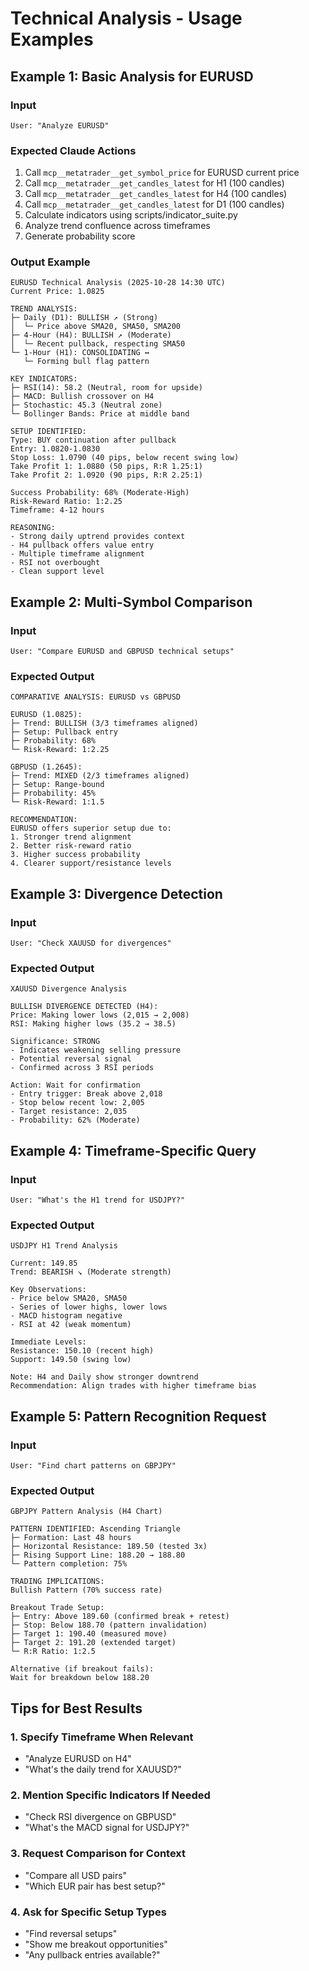 # Technical Analysis - Usage Examples

## Example 1: Basic Analysis for EURUSD

### Input
```
User: "Analyze EURUSD"
```

### Expected Claude Actions
1. Call `mcp__metatrader__get_symbol_price` for EURUSD current price
2. Call `mcp__metatrader__get_candles_latest` for H1 (100 candles)
3. Call `mcp__metatrader__get_candles_latest` for H4 (100 candles)
4. Call `mcp__metatrader__get_candles_latest` for D1 (100 candles)
5. Calculate indicators using scripts/indicator_suite.py
6. Analyze trend confluence across timeframes
7. Generate probability score

### Output Example
```
EURUSD Technical Analysis (2025-10-28 14:30 UTC)
Current Price: 1.0825

TREND ANALYSIS:
├─ Daily (D1): BULLISH ↗ (Strong)
│  └─ Price above SMA20, SMA50, SMA200
├─ 4-Hour (H4): BULLISH ↗ (Moderate)
│  └─ Recent pullback, respecting SMA50
└─ 1-Hour (H1): CONSOLIDATING ↔
   └─ Forming bull flag pattern

KEY INDICATORS:
├─ RSI(14): 58.2 (Neutral, room for upside)
├─ MACD: Bullish crossover on H4
├─ Stochastic: 45.3 (Neutral zone)
└─ Bollinger Bands: Price at middle band

SETUP IDENTIFIED:
Type: BUY continuation after pullback
Entry: 1.0820-1.0830
Stop Loss: 1.0790 (40 pips, below recent swing low)
Take Profit 1: 1.0880 (50 pips, R:R 1.25:1)
Take Profit 2: 1.0920 (90 pips, R:R 2.25:1)

Success Probability: 68% (Moderate-High)
Risk-Reward Ratio: 1:2.25
Timeframe: 4-12 hours

REASONING:
- Strong daily uptrend provides context
- H4 pullback offers value entry
- Multiple timeframe alignment
- RSI not overbought
- Clean support level
```

## Example 2: Multi-Symbol Comparison

### Input
```
User: "Compare EURUSD and GBPUSD technical setups"
```

### Expected Output
```
COMPARATIVE ANALYSIS: EURUSD vs GBPUSD

EURUSD (1.0825):
├─ Trend: BULLISH (3/3 timeframes aligned)
├─ Setup: Pullback entry
├─ Probability: 68%
└─ Risk-Reward: 1:2.25

GBPUSD (1.2645):
├─ Trend: MIXED (2/3 timeframes aligned)
├─ Setup: Range-bound
├─ Probability: 45%
└─ Risk-Reward: 1:1.5

RECOMMENDATION:
EURUSD offers superior setup due to:
1. Stronger trend alignment
2. Better risk-reward ratio
3. Higher success probability
4. Clearer support/resistance levels
```

## Example 3: Divergence Detection

### Input
```
User: "Check XAUUSD for divergences"
```

### Expected Output
```
XAUUSD Divergence Analysis

BULLISH DIVERGENCE DETECTED (H4):
Price: Making lower lows (2,015 → 2,008)
RSI: Making higher lows (35.2 → 38.5)

Significance: STRONG
- Indicates weakening selling pressure
- Potential reversal signal
- Confirmed across 3 RSI periods

Action: Wait for confirmation
- Entry trigger: Break above 2,018
- Stop below recent low: 2,005
- Target resistance: 2,035
- Probability: 62% (Moderate)
```

## Example 4: Timeframe-Specific Query

### Input
```
User: "What's the H1 trend for USDJPY?"
```

### Expected Output
```
USDJPY H1 Trend Analysis

Current: 149.85
Trend: BEARISH ↘ (Moderate strength)

Key Observations:
- Price below SMA20, SMA50
- Series of lower highs, lower lows
- MACD histogram negative
- RSI at 42 (weak momentum)

Immediate Levels:
Resistance: 150.10 (recent high)
Support: 149.50 (swing low)

Note: H4 and Daily show stronger downtrend
Recommendation: Align trades with higher timeframe bias
```

## Example 5: Pattern Recognition Request

### Input
```
User: "Find chart patterns on GBPJPY"
```

### Expected Output
```
GBPJPY Pattern Analysis (H4 Chart)

PATTERN IDENTIFIED: Ascending Triangle
├─ Formation: Last 48 hours
├─ Horizontal Resistance: 189.50 (tested 3x)
├─ Rising Support Line: 188.20 → 188.80
└─ Pattern completion: 75%

TRADING IMPLICATIONS:
Bullish Pattern (70% success rate)

Breakout Trade Setup:
├─ Entry: Above 189.60 (confirmed break + retest)
├─ Stop: Below 188.70 (pattern invalidation)
├─ Target 1: 190.40 (measured move)
├─ Target 2: 191.20 (extended target)
└─ R:R Ratio: 1:2.5

Alternative (if breakout fails):
Wait for breakdown below 188.20
```

## Tips for Best Results

### 1. Specify Timeframe When Relevant
- "Analyze EURUSD on H4"
- "What's the daily trend for XAUUSD?"

### 2. Mention Specific Indicators If Needed
- "Check RSI divergence on GBPUSD"
- "What's the MACD signal for USDJPY?"

### 3. Request Comparison for Context
- "Compare all USD pairs"
- "Which EUR pair has best setup?"

### 4. Ask for Specific Setup Types
- "Find reversal setups"
- "Show me breakout opportunities"
- "Any pullback entries available?"
